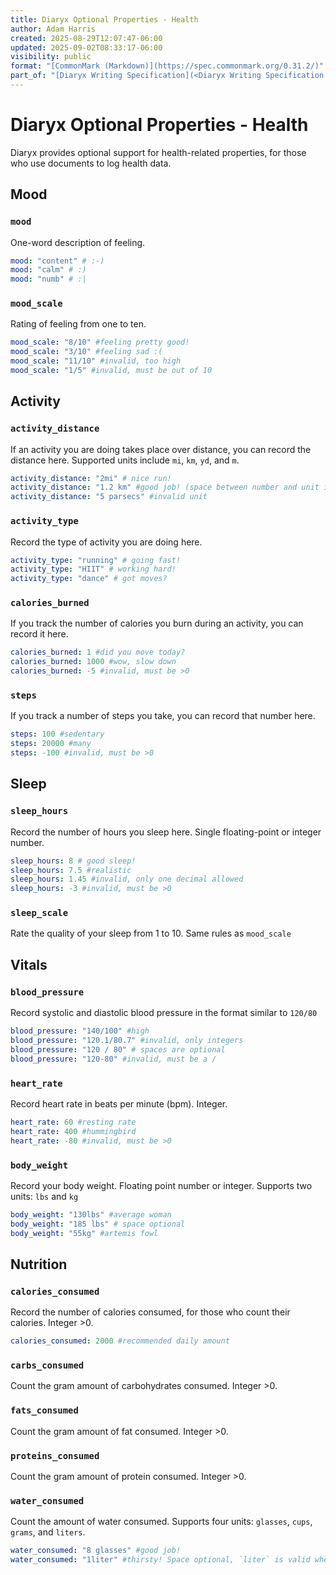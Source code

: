 ```yaml
---
title: Diaryx Optional Properties - Health
author: Adam Harris
created: 2025-08-29T12:07:47-06:00
updated: 2025-09-02T08:33:17-06:00
visibility: public
format: "[CommonMark (Markdown)](https://spec.commonmark.org/0.31.2/)"
part_of: "[Diaryx Writing Specification](<Diaryx Writing Specification.md>)"
---
```


# Diaryx Optional Properties - Health

Diaryx provides optional support for health-related properties, for those who use documents to log health data.

## Mood

### `mood`

One-word description of feeling.
```yaml
mood: "content" # :-)
mood: "calm" # :)
mood: "numb" # :|
```

### `mood_scale`

Rating of feeling from one to ten.
```yaml
mood_scale: "8/10" #feeling pretty good!
mood_scale: "3/10" #feeling sad :(
mood_scale: "11/10" #invalid, too high
mood_scale: "1/5" #invalid, must be out of 10
```

## Activity

### `activity_distance`

If an activity you are doing takes place over distance, you can record the distance here. Supported units include `mi`, `km`, `yd`, and `m`.
```yaml
activity_distance: "2mi" # nice run!
activity_distance: "1.2 km" #good job! (space between number and unit is optional)
activity_distance: "5 parsecs" #invalid unit
```

### `activity_type`

Record the type of activity you are doing here.
```yaml
activity_type: "running" # going fast!
activity_type: "HIIT" # working hard!
activity_type: "dance" # got moves?
```

### `calories_burned`

If you track the number of calories you burn during an activity, you can record it here.

```yaml
calories_burned: 1 #did you move today?
calories_burned: 1000 #wow, slow down
calories_burned: -5 #invalid, must be >0
```

### `steps`

If you track a number of steps you take, you can record that number here.
```yaml
steps: 100 #sedentary
steps: 20000 #many
steps: -100 #invalid, must be >0
```

## Sleep

### `sleep_hours`

Record the number of hours you sleep here. Single floating-point or integer number.
```yaml
sleep_hours: 8 # good sleep!
sleep_hours: 7.5 #realistic
sleep_hours: 1.45 #invalid, only one decimal allowed
sleep_hours: -3 #invalid, must be >0
```

### `sleep_scale`

Rate the quality of your sleep from 1 to 10. Same rules as `mood_scale`

## Vitals

### `blood_pressure`

Record systolic and diastolic blood pressure in the format similar to `120/80`
```yaml
blood_pressure: "140/100" #high
blood_pressure: "120.1/80.7" #invalid, only integers
blood_pressure: "120 / 80" # spaces are optional
blood_pressure: "120-80" #invalid, must be a /
```

### `heart_rate`

Record heart rate in beats per minute (bpm). Integer.
```yaml
heart_rate: 60 #resting rate
heart_rate: 400 #hummingbird
heart_rate: -80 #invalid, must be >0
```

### `body_weight`

Record your body weight. Floating point number or integer. Supports two units: `lbs` and `kg`
```yaml
body_weight: "130lbs" #average woman
body_weight: "185 lbs" # space optional
body_weight: "55kg" #artemis fowl
```

## Nutrition

### `calories_consumed`

Record the number of calories consumed, for those who count their calories. Integer >0.
```yaml
calories_consumed: 2000 #recommended daily amount
```

### `carbs_consumed`

Count the gram amount of carbohydrates consumed. Integer >0.

### `fats_consumed`

Count the gram amount of fat consumed. Integer >0.

### `proteins_consumed`

Count the gram amount of protein consumed. Integer >0.

### `water_consumed`

Count the amount of water consumed. Supports four units: `glasses`, `cups`, `grams`, and `liters`.
```yaml
water_consumed: "8 glasses" #good job!
water_consumed: "1liter" #thirsty! Space optional, `liter` is valid when the number is 1
```
